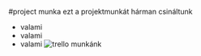 #project munka
ezt a projektmunkát hárman csináltunk
- valami
- valami
- valami
![trello munkánk](https://user-images.githubusercontent.com/115630522/195329149-9611e254-06af-4466-92b9-5084fef7df51.png)
